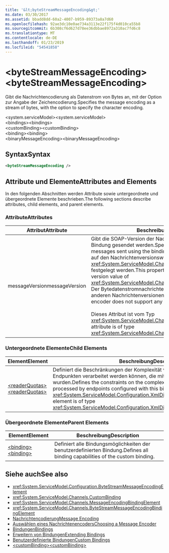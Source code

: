 ```yaml
---
title: '&lt;byteStreamMessageEncoding&gt;'
ms.date: 03/30/2017
ms.assetid: bbadd8dd-60a2-4007-b959-89373a8a7d60
ms.openlocfilehash: 92ae3dc10e0ae734a3113e22f175f4d010ca55b8
ms.sourcegitcommit: 6b308cf6d627d78ee36dbbae8972a310ac7fd6c8
ms.translationtype: MT
ms.contentlocale: de-DE
ms.lasthandoff: 01/23/2019
ms.locfileid: "54541858"
---
```

# <a name="ltbytestreammessageencodinggt"></a><span data-ttu-id="64ada-102">&lt;byteStreamMessageEncoding&gt;</span><span class="sxs-lookup"><span data-stu-id="64ada-102">&lt;byteStreamMessageEncoding&gt;</span></span>
<span data-ttu-id="64ada-103">Gibt die Nachrichtencodierung als Datenstrom von Bytes an, mit der Option zur Angabe der Zeichencodierung.</span><span class="sxs-lookup"><span data-stu-id="64ada-103">Specifies the message encoding as a stream of bytes, with the option to specify the character encoding.</span></span>  
  
 <span data-ttu-id="64ada-104">\<system.serviceModel></span><span class="sxs-lookup"><span data-stu-id="64ada-104">\<system.serviceModel></span></span>  
<span data-ttu-id="64ada-105">\<bindings></span><span class="sxs-lookup"><span data-stu-id="64ada-105">\<bindings></span></span>  
<span data-ttu-id="64ada-106">\<customBinding></span><span class="sxs-lookup"><span data-stu-id="64ada-106">\<customBinding></span></span>  
<span data-ttu-id="64ada-107">\<binding></span><span class="sxs-lookup"><span data-stu-id="64ada-107">\<binding></span></span>  
<span data-ttu-id="64ada-108">\<binaryMessageEncoding></span><span class="sxs-lookup"><span data-stu-id="64ada-108">\<binaryMessageEncoding></span></span>  
  
## <a name="syntax"></a><span data-ttu-id="64ada-109">Syntax</span><span class="sxs-lookup"><span data-stu-id="64ada-109">Syntax</span></span>  
  
```xml  
<byteStreamMessageEncoding />
```  
  
## <a name="attributes-and-elements"></a><span data-ttu-id="64ada-110">Attribute und Elemente</span><span class="sxs-lookup"><span data-stu-id="64ada-110">Attributes and Elements</span></span>  
 <span data-ttu-id="64ada-111">In den folgenden Abschnitten werden Attribute sowie untergeordnete und übergeordnete Elemente beschrieben.</span><span class="sxs-lookup"><span data-stu-id="64ada-111">The following sections describe attributes, child elements, and parent elements.</span></span>  
  
### <a name="attributes"></a><span data-ttu-id="64ada-112">Attribute</span><span class="sxs-lookup"><span data-stu-id="64ada-112">Attributes</span></span>  
  
|<span data-ttu-id="64ada-113">Attribut</span><span class="sxs-lookup"><span data-stu-id="64ada-113">Attribute</span></span>|<span data-ttu-id="64ada-114">Beschreibung</span><span class="sxs-lookup"><span data-stu-id="64ada-114">Description</span></span>|  
|---------------|-----------------|  
|<span data-ttu-id="64ada-115">messageVersion</span><span class="sxs-lookup"><span data-stu-id="64ada-115">messageVersion</span></span>|<span data-ttu-id="64ada-116">Gibt die SOAP-Version der Nachrichten an, die mithilfe der Bindung gesendet werden.</span><span class="sxs-lookup"><span data-stu-id="64ada-116">Specifies the SOAP version of the messages sent using the binding.</span></span> <span data-ttu-id="64ada-117">Diese Eigenschaft kann nur auf den Nachrichtenversionswert von <xref:System.ServiceModel.Channels.MessageVersion.None%2A> festgelegt werden.</span><span class="sxs-lookup"><span data-stu-id="64ada-117">This property can only be set to the message version value of <xref:System.ServiceModel.Channels.MessageVersion.None%2A>.</span></span> <span data-ttu-id="64ada-118">Der Bytedatenstromnachrichtenencoder unterstützt keine anderen Nachrichtenversionen.</span><span class="sxs-lookup"><span data-stu-id="64ada-118">The byte stream message encoder does not support any other message versions.</span></span><br /><br /> <span data-ttu-id="64ada-119">Dieses Attribut ist vom Typ <xref:System.ServiceModel.Channels.MessageVersion>.</span><span class="sxs-lookup"><span data-stu-id="64ada-119">This attribute is of type <xref:System.ServiceModel.Channels.MessageVersion>.</span></span>|  
  
### <a name="child-elements"></a><span data-ttu-id="64ada-120">Untergeordnete Elemente</span><span class="sxs-lookup"><span data-stu-id="64ada-120">Child Elements</span></span>  
  
|<span data-ttu-id="64ada-121">Element</span><span class="sxs-lookup"><span data-stu-id="64ada-121">Element</span></span>|<span data-ttu-id="64ada-122">Beschreibung</span><span class="sxs-lookup"><span data-stu-id="64ada-122">Description</span></span>|  
|-------------|-----------------|  
|[<span data-ttu-id="64ada-123">\<readerQuotas></span><span class="sxs-lookup"><span data-stu-id="64ada-123">\<readerQuotas></span></span>](https://msdn.microsoft.com/library/3e5e42ff-cef8-478f-bf14-034449239bfd)|<span data-ttu-id="64ada-124">Definiert die Beschränkungen der Komplexität von SOAP-Nachrichten, die von Endpunkten verarbeitet werden können, die mit dieser Bindung konfiguriert wurden.</span><span class="sxs-lookup"><span data-stu-id="64ada-124">Defines the constraints on the complexity of SOAP messages that can be processed by endpoints configured with this binding.</span></span> <span data-ttu-id="64ada-125">Dieses Element ist vom Typ <xref:System.ServiceModel.Configuration.XmlDictionaryReaderQuotasElement>.</span><span class="sxs-lookup"><span data-stu-id="64ada-125">This element is of type <xref:System.ServiceModel.Configuration.XmlDictionaryReaderQuotasElement>.</span></span>|  
  
### <a name="parent-elements"></a><span data-ttu-id="64ada-126">Übergeordnete Elemente</span><span class="sxs-lookup"><span data-stu-id="64ada-126">Parent Elements</span></span>  
  
|<span data-ttu-id="64ada-127">Element</span><span class="sxs-lookup"><span data-stu-id="64ada-127">Element</span></span>|<span data-ttu-id="64ada-128">Beschreibung</span><span class="sxs-lookup"><span data-stu-id="64ada-128">Description</span></span>|  
|-------------|-----------------|  
|[<span data-ttu-id="64ada-129">\<binding></span><span class="sxs-lookup"><span data-stu-id="64ada-129">\<binding></span></span>](../../../../../docs/framework/misc/binding.md)|<span data-ttu-id="64ada-130">Definiert alle Bindungsmöglichkeiten der benutzerdefinierten Bindung.</span><span class="sxs-lookup"><span data-stu-id="64ada-130">Defines all binding capabilities of the custom binding.</span></span>|  
  
## <a name="see-also"></a><span data-ttu-id="64ada-131">Siehe auch</span><span class="sxs-lookup"><span data-stu-id="64ada-131">See also</span></span>
- <xref:System.ServiceModel.Configuration.ByteStreamMessageEncodingElement>
- <xref:System.ServiceModel.Channels.CustomBinding>
- <xref:System.ServiceModel.Channels.MessageEncodingBindingElement>
- <xref:System.ServiceModel.Channels.ByteStreamMessageEncodingBindingElement>
- [<span data-ttu-id="64ada-132">Nachrichtencodierung</span><span class="sxs-lookup"><span data-stu-id="64ada-132">Message Encoding</span></span>](../../../../../docs/framework/configure-apps/file-schema/wcf/message-encoding.md)
- [<span data-ttu-id="64ada-133">Auswählen eines Nachrichtenencoders</span><span class="sxs-lookup"><span data-stu-id="64ada-133">Choosing a Message Encoder</span></span>](../../../../../docs/framework/wcf/feature-details/choosing-a-message-encoder.md)
- [<span data-ttu-id="64ada-134">Bindungen</span><span class="sxs-lookup"><span data-stu-id="64ada-134">Bindings</span></span>](../../../../../docs/framework/wcf/bindings.md)
- [<span data-ttu-id="64ada-135">Erweitern von Bindungen</span><span class="sxs-lookup"><span data-stu-id="64ada-135">Extending Bindings</span></span>](../../../../../docs/framework/wcf/extending/extending-bindings.md)
- [<span data-ttu-id="64ada-136">Benutzerdefinierte Bindungen</span><span class="sxs-lookup"><span data-stu-id="64ada-136">Custom Bindings</span></span>](../../../../../docs/framework/wcf/extending/custom-bindings.md)
- [<span data-ttu-id="64ada-137">\<customBinding></span><span class="sxs-lookup"><span data-stu-id="64ada-137">\<customBinding></span></span>](../../../../../docs/framework/configure-apps/file-schema/wcf/custombinding.md)
